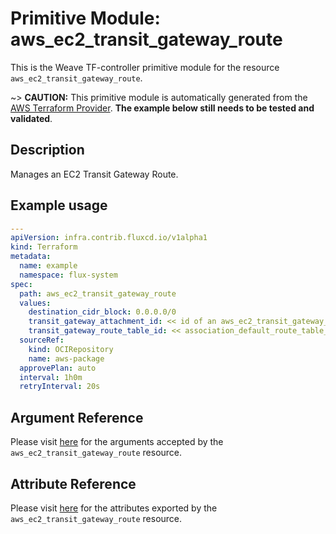 
# Primitive Module: aws_ec2_transit_gateway_route

This is the Weave TF-controller primitive module for the resource `aws_ec2_transit_gateway_route`.

~> **CAUTION:** This primitive module is automatically generated from the [AWS Terraform Provider](https://registry.terraform.io/providers/hashicorp/aws/latest/docs/resources/ec2_transit_gateway_route). **The example below still needs to be tested and validated**.

## Description

Manages an EC2 Transit Gateway Route.

## Example usage

```yaml
---
apiVersion: infra.contrib.fluxcd.io/v1alpha1
kind: Terraform
metadata:
  name: example
  namespace: flux-system
spec:
  path: aws_ec2_transit_gateway_route
  values:
    destination_cidr_block: 0.0.0.0/0
    transit_gateway_attachment_id: << id of an aws_ec2_transit_gateway_vpc_attachment >>
    transit_gateway_route_table_id: << association_default_route_table_id of an aws_ec2_transit_gateway >>
  sourceRef:
    kind: OCIRepository
    name: aws-package
  approvePlan: auto
  interval: 1h0m
  retryInterval: 20s
```

## Argument Reference

Please visit [here](https://registry.terraform.io/providers/hashicorp/aws/latest/docs/resources/ec2_transit_gateway_route#argument-reference) for the arguments accepted by the `aws_ec2_transit_gateway_route` resource.

## Attribute Reference

Please visit [here](https://registry.terraform.io/providers/hashicorp/aws/latest/docs/resources/ec2_transit_gateway_route#attributes-reference) for the attributes exported by the `aws_ec2_transit_gateway_route` resource.
